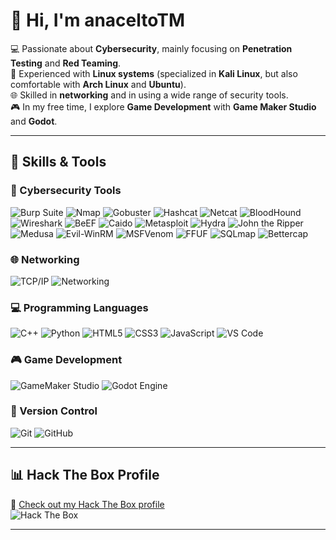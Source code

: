 # 👋 Hi, I'm anaceltoTM

💻 Passionate about **Cybersecurity**, mainly focusing on **Penetration Testing** and **Red Teaming**.  
🐧 Experienced with **Linux systems** (specialized in **Kali Linux**, but also comfortable with **Arch Linux** and **Ubuntu**).  
🌐 Skilled in **networking** and in using a wide range of security tools.  
🎮 In my free time, I explore **Game Development** with **Game Maker Studio** and **Godot**.  

---

## 🚀 Skills & Tools

### 🔧 Cybersecurity Tools
![Burp Suite](https://img.shields.io/badge/Burp_Suite-FF6633?style=flat-square&logo=burp-suite&logoColor=white)
![Nmap](https://img.shields.io/badge/Nmap-0078D6?style=flat-square&logo=nmap&logoColor=white)
![Gobuster](https://img.shields.io/badge/Gobuster-2E3440?style=flat-square&logo=hack-the-box&logoColor=white)
![Hashcat](https://img.shields.io/badge/Hashcat-9B59B6?style=flat-square&logo=hashcat&logoColor=white)
![Netcat](https://img.shields.io/badge/Netcat-006400?style=flat-square&logo=hack-the-box&logoColor=white)
![BloodHound](https://img.shields.io/badge/BloodHound-FF0000?style=flat-square&logo=bloodhound&logoColor=white)
![Wireshark](https://img.shields.io/badge/Wireshark-1679A7?style=flat-square&logo=wireshark&logoColor=white)
![BeEF](https://img.shields.io/badge/BeEF-FE7A16?style=flat-square&logo=beef&logoColor=white)
![Caido](https://img.shields.io/badge/Caido-5B34A1?style=flat-square&logo=hack-the-box&logoColor=white)
![Metasploit](https://img.shields.io/badge/Metasploit-2A2F3D?style=flat-square&logo=metasploit&logoColor=white)
![Hydra](https://img.shields.io/badge/Hydra-000000?style=flat-square&logo=hydra&logoColor=white)
![John the Ripper](https://img.shields.io/badge/John_the_Ripper-8B0000?style=flat-square&logo=john-the-ripper&logoColor=white)
![Medusa](https://img.shields.io/badge/Medusa-2E8B57?style=flat-square&logo=hack-the-box&logoColor=white)
![Evil-WinRM](https://img.shields.io/badge/Evil_WinRM-800000?style=flat-square&logo=evil-winrm&logoColor=white)
![MSFVenom](https://img.shields.io/badge/MSFVenom-FF4500?style=flat-square&logo=metasploit&logoColor=white)
![FFUF](https://img.shields.io/badge/FFUF-556B2F?style=flat-square&logo=ffuf&logoColor=white)
![SQLmap](https://img.shields.io/badge/SQLmap-FFD700?style=flat-square&logo=sqlmap&logoColor=black)
![Bettercap](https://img.shields.io/badge/Bettercap-000000?style=flat-square&logo=bettercap&logoColor=white)

### 🌐 Networking
![TCP/IP](https://img.shields.io/badge/TCP/IP-000000?style=flat-square&logo=cisco&logoColor=white)
![Networking](https://img.shields.io/badge/Networking-006699?style=flat-square&logo=linux-foundation&logoColor=white)

### 💻 Programming Languages
![C++](https://img.shields.io/badge/C++-00599C?style=flat-square&logo=cplusplus&logoColor=white)
![Python](https://img.shields.io/badge/Python-3776AB?style=flat-square&logo=python&logoColor=white)
![HTML5](https://img.shields.io/badge/HTML5-E34F26?style=flat-square&logo=html5&logoColor=white)
![CSS3](https://img.shields.io/badge/CSS3-1572B6?style=flat-square&logo=css3&logoColor=white)
![JavaScript](https://img.shields.io/badge/JavaScript-F7DF1E?style=flat-square&logo=javascript&logoColor=black)
![VS Code](https://img.shields.io/badge/VS_Code-007ACC?style=flat-square&logo=vsc&logoColor=white)

### 🎮 Game Development
![GameMaker Studio](https://img.shields.io/badge/GameMaker_Studio-000000?style=flat-square&logo=gamemaker&logoColor=white)
![Godot Engine](https://img.shields.io/badge/Godot_Engine-478CBF?style=flat-square&logo=godot-engine&logoColor=white)

### 🧰 Version Control
![Git](https://img.shields.io/badge/Git-F05032?style=flat-square&logo=git&logoColor=white)
![GitHub](https://img.shields.io/badge/GitHub-181717?style=flat-square&logo=github&logoColor=white)

---

## 📊 Hack The Box Profile
🔗 [Check out my Hack The Box profile](https://app.hackthebox.com/profile/YOUR-ID)  
![Hack The Box](https://img.shields.io/badge/Hack_The_Box-111927?style=for-the-badge&logo=hack-the-box&logoColor=9FEF00)

---

